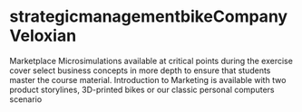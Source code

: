 # strategicmanagementbikeCompanyVeloxian
Marketplace Microsimulations available at critical points during the exercise cover select business concepts in more depth to ensure that students master the course material. Introduction to Marketing is available with two product storylines, 3D-printed bikes or our classic personal computers scenario
